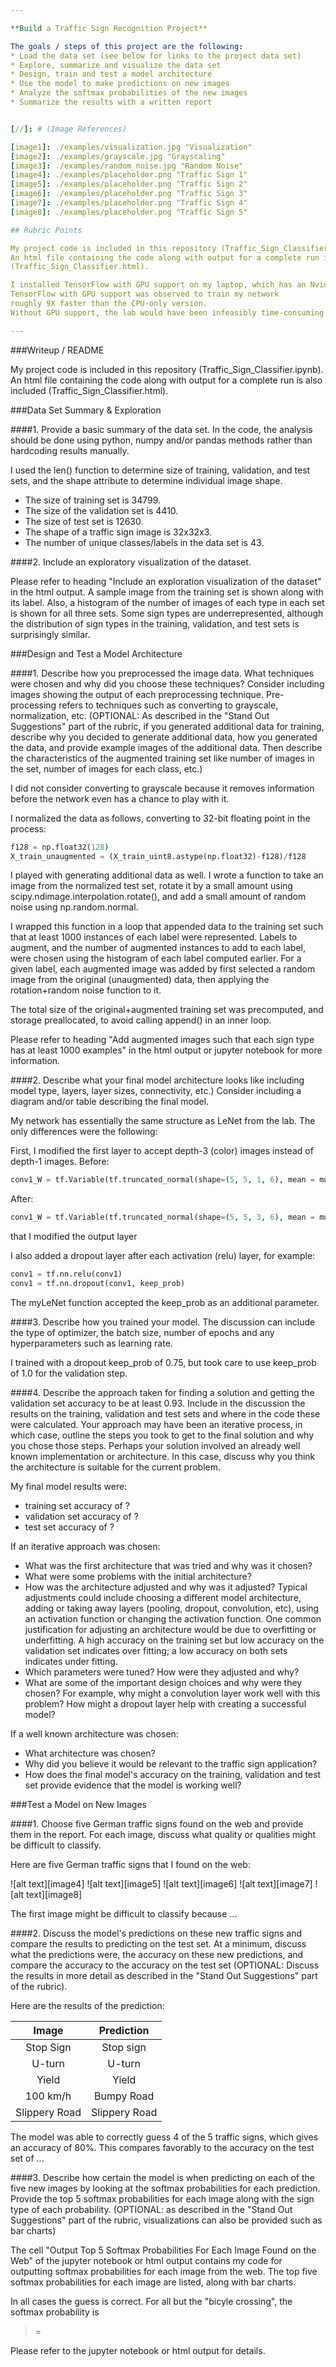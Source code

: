 ```yaml
---

**Build a Traffic Sign Recognition Project**

The goals / steps of this project are the following:
* Load the data set (see below for links to the project data set)
* Explore, summarize and visualize the data set
* Design, train and test a model architecture
* Use the model to make predictions on new images
* Analyze the softmax probabilities of the new images
* Summarize the results with a written report


[//]: # (Image References)

[image1]: ./examples/visualization.jpg "Visualization"
[image2]: ./examples/grayscale.jpg "Grayscaling"
[image3]: ./examples/random_noise.jpg "Random Noise"
[image4]: ./examples/placeholder.png "Traffic Sign 1"
[image5]: ./examples/placeholder.png "Traffic Sign 2"
[image6]: ./examples/placeholder.png "Traffic Sign 3"
[image7]: ./examples/placeholder.png "Traffic Sign 4"
[image8]: ./examples/placeholder.png "Traffic Sign 5"

## Rubric Points

My project code is included in this repository (Traffic_Sign_Classifier.ipynb).
An html file containing the code along with output for a complete run is also included
(Traffic_Sign_Classifier.html).

I installed TensorFlow with GPU support on my laptop, which has an Nvidia GPU.
TensorFlow with GPU support was observed to train my network 
roughly 9X faster than the CPU-only version.  
Without GPU support, the lab would have been infeasibly time-consuming.

---
```

###Writeup / README

My project code is included in this repository (Traffic_Sign_Classifier.ipynb).
An html file containing the code along with output for a complete run is also included
(Traffic_Sign_Classifier.html).

###Data Set Summary & Exploration

####1. Provide a basic summary of the data set. In the code, the analysis should be done using python, numpy and/or pandas methods rather than hardcoding results manually.

I used the len() function to determine size of training, validation, and test
sets, and the shape attribute to determine individual image shape.

* The size of training set is 34799.
* The size of the validation set is 4410.
* The size of test set is 12630.
* The shape of a traffic sign image is 32x32x3.
* The number of unique classes/labels in the data set is 43.

####2. Include an exploratory visualization of the dataset.

Please refer to heading "Include an exploration visualization of the dataset" in the html output.
A sample image from the training set is shown along with its label. 
Also, a histogram of the number of images of each type in each set is shown for all three sets. 
Some sign types are underrepresented, although the distribution of sign types in the training,
validation, and test sets is surprisingly similar.

###Design and Test a Model Architecture

####1. Describe how you preprocessed the image data. What techniques were chosen and why did you choose these techniques? Consider including images showing the output of each preprocessing technique. Pre-processing refers to techniques such as converting to grayscale, normalization, etc. (OPTIONAL: As described in the "Stand Out Suggestions" part of the rubric, if you generated additional data for training, describe why you decided to generate additional data, how you generated the data, and provide example images of the additional data. Then describe the characteristics of the augmented training set like number of images in the set, number of images for each class, etc.)

I did not consider converting to grayscale because it removes information before the network even
has a chance to play with it.

I normalized the data as follows, converting to 32-bit floating point in the process:
```python
f128 = np.float32(128)
X_train_unaugmented = (X_train_uint8.astype(np.float32)-f128)/f128
```

I played with generating additional data as well.  I wrote a function to take an image from the
normalized test set, rotate it by a small amount using scipy.ndimage.interpolation.rotate(),
and add a small amount of random noise using np.random.normal.

I wrapped this function in a loop that appended data to the training set such that at least 1000 
instances of each label were represented.  Labels to augment, and the number of augmented instances
to add to each label, were chosen using the histogram of each label computed earlier.
For a given label, each augmented image was added by first selected a random image from the original
(unaugmented) data, then applying the rotation+random noise function to it.

The total size of the original+augmented training set was precomputed, and storage preallocated,
to avoid calling append() in an inner loop.  

Please refer to heading "Add augmented images such that each sign type has at least 1000 examples"
in the html output or jupyter notebook for more information.

####2. Describe what your final model architecture looks like including model type, layers, layer sizes, connectivity, etc.) Consider including a diagram and/or table describing the final model.

My network has essentially the same structure as LeNet from the lab.  The only differences were 
the following:

First, I modified the first layer to accept depth-3 (color) images instead of depth-1 images.  Before:
```python
conv1_W = tf.Variable(tf.truncated_normal(shape=(5, 5, 1, 6), mean = mu, stddev = sigma))
```
After:
```python
conv1_W = tf.Variable(tf.truncated_normal(shape=(5, 5, 3, 6), mean = mu, stddev = sigma))
```
that I modified the output layer

I also added a dropout layer after each activation (relu) layer, for example:
```python
conv1 = tf.nn.relu(conv1)
conv1 = tf.nn.dropout(conv1, keep_prob)
```

The myLeNet function accepted the keep_prob as an additional parameter.

####3. Describe how you trained your model. The discussion can include the type of optimizer, the batch size, number of epochs and any hyperparameters such as learning rate.


I trained with a dropout keep_prob of 0.75, but took care to use keep_prob of 1.0 for the validation
step.

####4. Describe the approach taken for finding a solution and getting the validation set accuracy to be at least 0.93. Include in the discussion the results on the training, validation and test sets and where in the code these were calculated. Your approach may have been an iterative process, in which case, outline the steps you took to get to the final solution and why you chose those steps. Perhaps your solution involved an already well known implementation or architecture. In this case, discuss why you think the architecture is suitable for the current problem.

My final model results were:
* training set accuracy of ?
* validation set accuracy of ? 
* test set accuracy of ?

If an iterative approach was chosen:
* What was the first architecture that was tried and why was it chosen?
* What were some problems with the initial architecture?
* How was the architecture adjusted and why was it adjusted? Typical adjustments could include choosing a different model architecture, adding or taking away layers (pooling, dropout, convolution, etc), using an activation function or changing the activation function. One common justification for adjusting an architecture would be due to overfitting or underfitting. A high accuracy on the training set but low accuracy on the validation set indicates over fitting; a low accuracy on both sets indicates under fitting.
* Which parameters were tuned? How were they adjusted and why?
* What are some of the important design choices and why were they chosen? For example, why might a convolution layer work well with this problem? How might a dropout layer help with creating a successful model?

If a well known architecture was chosen:
* What architecture was chosen?
* Why did you believe it would be relevant to the traffic sign application?
* How does the final model's accuracy on the training, validation and test set provide evidence that the model is working well?
 

###Test a Model on New Images

####1. Choose five German traffic signs found on the web and provide them in the report. For each image, discuss what quality or qualities might be difficult to classify.

Here are five German traffic signs that I found on the web:

![alt text][image4] ![alt text][image5] ![alt text][image6] 
![alt text][image7] ![alt text][image8]

The first image might be difficult to classify because ...

####2. Discuss the model's predictions on these new traffic signs and compare the results to predicting on the test set. At a minimum, discuss what the predictions were, the accuracy on these new predictions, and compare the accuracy to the accuracy on the test set (OPTIONAL: Discuss the results in more detail as described in the "Stand Out Suggestions" part of the rubric).

Here are the results of the prediction:

| Image			        |     Prediction	        					| 
|:---------------------:|:---------------------------------------------:| 
| Stop Sign      		| Stop sign   									| 
| U-turn     			| U-turn 										|
| Yield					| Yield											|
| 100 km/h	      		| Bumpy Road					 				|
| Slippery Road			| Slippery Road      							|


The model was able to correctly guess 4 of the 5 traffic signs, which gives an accuracy of 80%. This compares favorably to the accuracy on the test set of ...

####3. Describe how certain the model is when predicting on each of the five new images by looking at the softmax probabilities for each prediction. Provide the top 5 softmax probabilities for each image along with the sign type of each probability. (OPTIONAL: as described in the "Stand Out Suggestions" part of the rubric, visualizations can also be provided such as bar charts)

The cell "Output Top 5 Softmax Probabilities For Each Image Found on the Web" 
of the jupyter notebook or html output contains my 
code for outputting softmax probabilities for each image from the web.
The top five softmax probabilities for each image are listed, along with bar charts.

In all cases the guess is correct. For all but the "bicyle crossing", the softmax probability is 
>= 

Please refer to the jupyter notebook or html output for details.  
